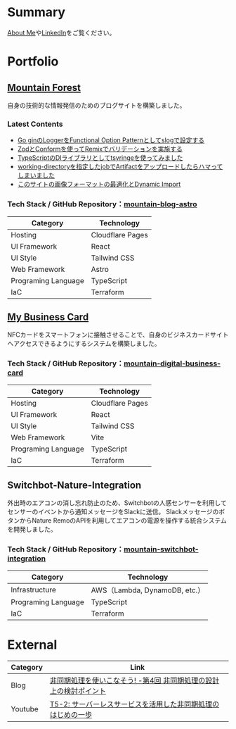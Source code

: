 # Summary
[About Me](https://mountain-forest-blog.pages.dev/about/)や[LinkedIn](https://www.linkedin.com/in/yuta-yamamori-786883175/)をご覧ください。

# Portfolio

## [Mountain Forest](https://mountain-forest-blog.pages.dev/)

自身の技術的な情報発信のためのブログサイトを構築しました。

### Latest Contents

* [Go ginのLoggerをFunctional Option Patternとしてslogで設定する](https://mountain-forest-blog.pages.dev/blog/gin-logger-slog-with-functional-option-pattern/)
* [ZodとConformを使ってRemixでバリデーションを実施する](https://mountain-forest-blog.pages.dev/blog/validate-with-zod-conform-on-remix/)
* [TypeScriptのDIライブラリとしてtsyringeを使ってみました](https://mountain-forest-blog.pages.dev/blog/use-tsyringe-for-dependency-injection/)
* [working-directoryを指定したjobでArtifactをアップロードしたらハマってしまいました](https://mountain-forest-blog.pages.dev/blog/artifact-between-each-jobs-github-actions/)
* [このサイトの画像フォーマットの最適化とDynamic Import](https://mountain-forest-blog.pages.dev/blog/optimize-image-format-in-astro/)

### Tech Stack / GitHub Repository：[mountain-blog-astro](https://github.com/9yamamo9/mountain-blog-astro)

| Category            | Technology       |
|---------------------|------------------|
| Hosting             | Cloudflare Pages |
| UI Framework        | React            |
| UI Style            | Tailwind CSS     |
| Web Framework       | Astro            |
| Programing Language | TypeScript       |
| IaC                 | Terraform        |

## [My Business Card](https://mountain-digital-business-card.pages.dev/#66F207CE-83AC-4568-B3CB-971CB770E12E)

NFCカードをスマートフォンに接触させることで、自身のビジネスカードサイトへアクセスできるようにするシステムを構築しました。

### Tech Stack / GitHub Repository：[mountain-digital-business-card](https://github.com/9yamamo9/mountain-digital-business-card)

| Category            | Technology       |
|---------------------|------------------|
| Hosting             | Cloudflare Pages |
| UI Framework        | React            |
| UI Style            | Tailwind CSS     |
| Web Framework       | Vite             |
| Programing Language | TypeScript       |
| IaC                 | Terraform        |

## Switchbot-Nature-Integration

外出時のエアコンの消し忘れ防止のため、Switchbotの人感センサーを利用してセンサーのイベントから通知メッセージをSlackに送信。
SlackメッセージのボタンからNature RemoのAPIを利用してエアコンの電源を操作する統合システムを開発しました。

### Tech Stack / GitHub Repository：[mountain-switchbot-integration](https://github.com/9yamamo9/mountain-switchbot-integration)

| Category            | Technology                  |
|---------------------|-----------------------------|
| Infrastructure      | AWS（Lambda, DynamoDB, etc.） |
| Programing Language | TypeScript                  |
| IaC                 | Terraform                   |

# External

| Category | Link                                                                                                                                           |
|----------|------------------------------------------------------------------------------------------------------------------------------------------------|
| Blog     | [非同期処理を使いこなそう! -第4回 非同期処理の設計上の検討ポイント](https://aws.amazon.com/jp/builders-flash/202209/master-asynchronous-execution-04/?awsf.filter-name=*all) |
| Youtube  | [T5-2: サーバーレスサービスを活用した非同期処理のはじめの一歩](https://www.youtube.com/watch?v=i7msA8Iq4j4)                                                               |
